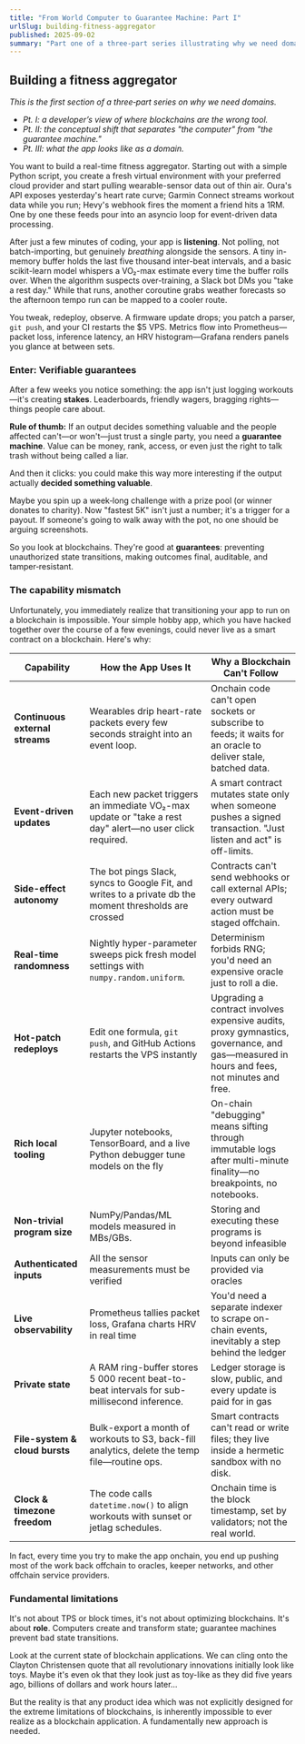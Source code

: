 ```yaml
---
title: "From World Computer to Guarantee Machine: Part I"
urlSlug: building-fitness-aggregator
published: 2025-09-02
summary: "Part one of a three-part series illustrating why we need domains—taking the developer's point of view to show where blockchains fundamentally fall short."
---
```


## Building a fitness aggregator

*This is the first section of a three‑part series on why we need domains.* 

- *Pt. I: a developer’s view of where blockchains are the wrong tool.*
- *Pt. II: the conceptual shift that separates "the computer" from "the guarantee machine."*
- *Pt. III: what the app looks like as a domain.*

You want to build a real-time fitness aggregator. Starting out with a simple Python script, you create a fresh virtual environment with your preferred cloud provider and start pulling wearable-sensor data out of thin air. Oura's API exposes yesterday's heart rate curve; Garmin Connect streams workout data while you run; Hevy's webhook fires the moment a friend hits a 1RM. One by one these feeds pour into an asyncio loop for event-driven data processing.

After just a few minutes of coding, your app is **listening**. Not polling, not batch-importing, but genuinely *breathing* alongside the sensors. A tiny in-memory buffer holds the last five thousand inter-beat intervals, and a basic scikit-learn model whispers a VO₂-max estimate every time the buffer rolls over. When the algorithm suspects over-training, a Slack bot DMs you "take a rest day." While that runs, another coroutine grabs weather forecasts so the afternoon tempo run can be mapped to a cooler route.

You tweak, redeploy, observe. A firmware update drops; you patch a parser, `git push`, and your CI restarts the $5 VPS. Metrics flow into Prometheus—packet loss, inference latency, an HRV histogram—Grafana renders panels you glance at between sets.

### Enter: Verifiable guarantees

After a few weeks you notice something: the app isn't just logging workouts—it's creating **stakes**. Leaderboards, friendly wagers, bragging rights—things people care about.

**Rule of thumb:** If an output decides something valuable and the people affected can't—or won't—just trust a single party, you need a **guarantee machine**. Value can be money, rank, access, or even just the right to talk trash without being called a liar.

And then it clicks: you could make this way more interesting if the output actually **decided something valuable**.

Maybe you spin up a week‑long challenge with a prize pool (or winner donates to charity). Now "fastest 5K" isn't just a number; it's a trigger for a payout. If someone's going to walk away with the pot, no one should be arguing screenshots.

So you look at blockchains. They're good at **guarantees**: preventing unauthorized state transitions, making outcomes final, auditable, and tamper‑resistant.

### The capability mismatch

Unfortunately, you immediately realize that transitioning your app to run on a blockchain is impossible. Your simple hobby app, which you have hacked together over the course of a few evenings, could never live as a smart contract on a blockchain. Here's why:

| Capability  | How the App Uses It | Why a Blockchain Can't Follow |
| --- | --- | --- |
| **Continuous external streams** | Wearables drip heart-rate packets every few seconds straight into an event loop. | Onchain code can't open sockets or subscribe to feeds; it waits for an oracle to deliver stale, batched data. |
| **Event-driven updates** | Each new packet triggers an immediate VO₂-max update or "take a rest day" alert—no user click required. | A smart contract mutates state only when someone pushes a signed transaction. "Just listen and act" is off-limits. |
| **Side-effect autonomy** | The bot pings Slack, syncs to Google Fit, and writes to a private db the moment thresholds are crossed | Contracts can't send webhooks or call external APIs; every outward action must be staged offchain. |
| **Real-time randomness** | Nightly hyper-parameter sweeps pick fresh model settings with `numpy.random.uniform`. | Determinism forbids RNG; you'd need an expensive oracle just to roll a die. |
| **Hot-patch redeploys** | Edit one formula, `git push`, and GitHub Actions restarts the VPS instantly | Upgrading a contract involves expensive audits, proxy gymnastics, governance, and gas—measured in hours and fees, not minutes and free. |
| **Rich local tooling** | Jupyter notebooks, TensorBoard, and a live Python debugger tune models on the fly | On-chain "debugging" means sifting through immutable logs after multi-minute finality—no breakpoints, no notebooks. |
| **Non-trivial program size** | NumPy/Pandas/ML models measured in MBs/GBs. | Storing and executing these programs is beyond infeasible |
| **Authenticated inputs** | All the sensor measurements must be verified | Inputs can only be provided via oracles |
| **Live observability** | Prometheus tallies packet loss, Grafana charts HRV in real time | You'd need a separate indexer to scrape on-chain events, inevitably a step behind the ledger |
| **Private state** | A RAM ring-buffer stores 5 000 recent beat-to-beat intervals for sub-millisecond inference. | Ledger storage is slow, public, and every update is paid for in gas |
| **File-system & cloud bursts** | Bulk-export a month of workouts to S3, back-fill analytics, delete the temp file—routine ops. | Smart contracts can't read or write files; they live inside a hermetic sandbox with no disk. |
| **Clock & timezone freedom** | The code calls `datetime.now()` to align workouts with sunset or jetlag schedules. | Onchain time is the block timestamp, set by validators; not the real world. |

In fact, every time you try to make the app onchain, you end up pushing most of the work back offchain to oracles, keeper networks, and other offchain service providers.

### Fundamental limitations

It's not about TPS or block times, it's not about optimizing blockchains. It's about **role**. Computers create and transform state; guarantee machines prevent bad state transitions. 

Look at the current state of blockchain applications. We can cling onto the Clayton Christensen quote that all revolutionary innovations initially look like toys. Maybe it's even ok that they look just as toy-like as they did five years ago, billions of dollars and work hours later…

But the reality is that any product idea which was not explicitly designed for the extreme limitations of blockchains, is inherently impossible to ever realize as a blockchain application. A fundamentally new approach is needed.
